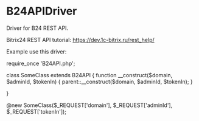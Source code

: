 # B24APIDriver
Driver for B24 REST API.

Bitrix24 REST API tutorial: https://dev.1c-bitrix.ru/rest_help/

Example use this driver:

require_once 'B24API.php';

class SomeClass extends B24API {
  function __construct($domain, $adminId, $tokenIn) {
    parent::__construct($domain, $adminId, $tokenIn);
  }

}

@new SomeClass($_REQUEST['domain'], $_REQUEST['adminId'], $_REQUEST['tokenIn']);
